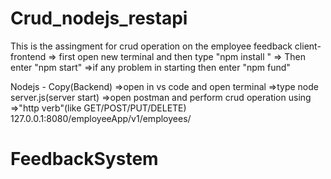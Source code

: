 # Crud_nodejs_restapi
This is the assingment for crud operation on the employee feedback
client-frontend => first open new terminal and then type "npm install " => Then enter "npm start" =>if any problem in starting then enter "npm fund"

Nodejs - Copy(Backend) =>open in vs code and open terminal =>type node server.js(server start) =>open postman and perform crud operation using =>"http verb"(like GET/POST/PUT/DELETE) 127.0.0.1:8080/employeeApp/v1/employees/
# FeedbackSystem
